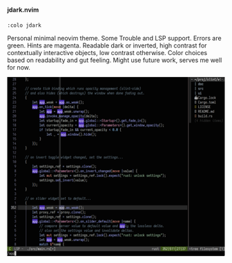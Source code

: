 #### jdark.nvim

`:colo jdark`

Personal minimal neovim theme. Some Trouble and LSP support. Errors are green. Hints are magenta. Readable dark or inverted, high contrast for contextually interactive objects, low contrast otherwise. Color choices based on readability and gut feeling. Might use future work, serves me well for now.

![jdark screenshot](./jdark.png)

